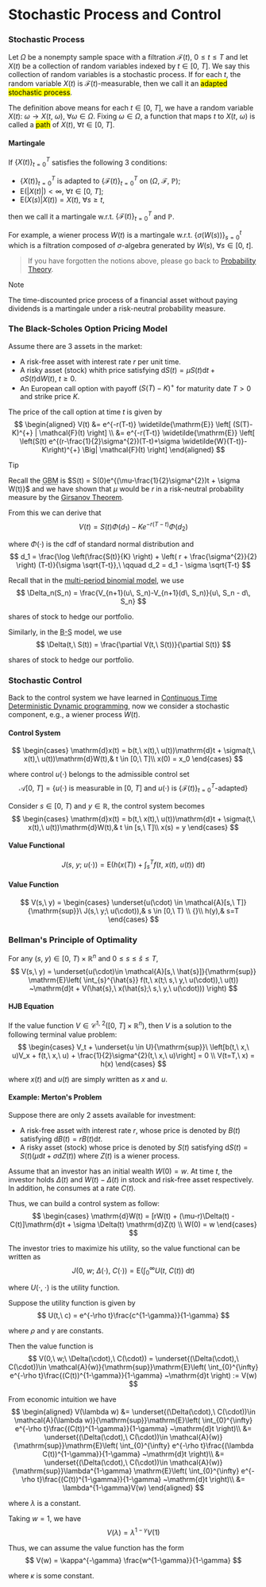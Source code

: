# Stochastic Process and Control

### Stochastic Process
Let $\Omega$ be a nonempty sample space with a filtration $\mathcal{F}(t)$, $0\leqslant t\leqslant T$ and let $X(t)$ be a collection of random variables indexed by $t\in [0,\ T]$. We say this collection of random variables is a stochastic process. If for each $t$, the random variable $X(t)$ is $\mathcal{F}(t)$-measurable, then we call it an <mark>adapted stochastic process</mark>.

The definition above means for each $t\in [0,\ T]$, we have a random variable $X(t):\ \omega\to X(t,\ \omega),\ \forall \omega\in \Omega$. Fixing $\omega\in \Omega$, a function that maps $t$ to $X(t,\ \omega)$ is called a <mark>path</mark> of $X(t),\ \forall t\in [0,\ T]$.

#### Martingale
If $\{X(t)\}_{t=0}^{T}$ satisfies the following 3 conditions: 
- $\{X(t)\}_{t=0}^{T}$ is adapted to $\{\mathcal{F}(t)\}_{t=0}^{T}$ on $(\Omega,\ \mathcal{F},\ \mathbb{P})$;
- $\mathrm{E}(\left\vert X(t) \right\vert )<\infty,\ \forall t\in [0,\ T]$;
- $\mathrm{E}(X(s)|X(t))=X(t),\ \forall s\geqslant t$,

then we call it a martingale w.r.t. $\{\mathcal{F}(t)\}_{t=0}^{T}$ and $\mathbb{P}$.

For example, a wiener process $W(t)$ is a martingale w.r.t. $\{\sigma(W(s))\}_{s=0}^{t}$ which is a filtration composed of $\sigma$-algebra generated by $W(s),\ \forall s\in [0,\ t]$.

> If you have forgotten the notions above, please go back to [Probability Theory](courses/mathematical_finance/4_probability_theory.md#measurable-theorem).

> [!NOTE]
> The time-discounted price process of a financial asset without paying dividends is a martingale under a risk-neutral probability measure.

### The Black-Scholes Option Pricing Model
Assume there are 3 assets in the market: 
- A risk-free asset with interest rate $r$ per unit time.
- A risky asset (stock) whith price satisfying $\mathrm{d}S(t) = \mu S(t)\mathrm{d}t + \sigma S(t) \mathrm{d}W(t),\ t\geqslant 0$.
- An European call option with payoff $(S(T)-K)^{+}$ for maturity date $T>0$ and strike price $K$.

The price of the call option at time $t$ is given by 
$$
\begin{aligned}
 V(t) &= e^{-r(T-t)} \widetilde{\mathrm{E}} \left[ (S(T)-K)^{+} | \mathcal{F}(t) \right] \\
 &= e^{-r(T-t)} \widetilde{\mathrm{E}} \left[ \left(S(t) e^{(r-\frac{1}{2}\sigma^{2})(T-t)+\sigma \widetilde{W}(T-t)}-K\right)^{+} \Big| \mathcal{F}(t) \right]
\end{aligned}
$$

> [!TIP]
> Recall the <abbr title='Geometric Brownian Motion'>GBM</abbr> is $S(t) = S(0)e^{(\mu-\frac{1}{2}\sigma^{2})t + \sigma W(t)}$ and we have shown that $\mu$ would be $r$ in a risk-neutral probability measure by the [Girsanov Theorem](courses/mathematical_finance/4_probability_theory.md#girsanov-theorem).

From this we can derive that 
$$
V(t) = S(t)\Phi(d_1) - Ke^{-r(T-t)}\Phi(d_2)
$$

where $\Phi(\cdot)$ is the cdf of standard normal distribution and 
$$
d_1 = \frac{\log \left(\frac{S(t)}{K} \right) + \left( r + \frac{\sigma^{2}}{2} \right) (T-t)}{\sigma \sqrt{T-t}},\ \qquad d_2 = d_1 - \sigma \sqrt{T-t}
$$

Recall that in the [multi-period binomial model](courses/mathematical_finance/5_binomial_model.md#multi-period-binomial-model), we use 
$$
\Delta_n(S_n) = \frac{V_{n+1}(u\, S_n)-V_{n+1}(d\, S_n)}{u\, S_n - d\, S_n}
$$

shares of stock to hedge our portfolio.

Similarly, in the <abbr title='Black-Scholes'>B-S</abbr> model, we use 
$$
\Delta(t,\ S(t)) = \frac{\partial V(t,\ S(t))}{\partial S(t)}
$$

shares of stock to hedge our portfolio.

### Stochastic Control
Back to the control system we have learned in [Continuous Time Deterministic Dynamic programming](courses/mathematical_finance/2_continuous_time_deterministic_dynamic_programming.md), now we consider a stochastic component, e.g., a wiener process $W(t)$.

#### Control System
$$
\begin{cases}
    \mathrm{d}x(t) = b(t,\ x(t),\ u(t))\mathrm{d}t + \sigma(t,\ x(t),\ u(t))\mathrm{d}W(t),& t \in [0,\ T]\\
    x(0) = x_0
\end{cases}
$$

where control $u(\cdot)$ belongs to the admissible control set 
$$
\mathcal{A}[0,\ T]=\left\{u(\cdot) \text{ is measurable in } [0,\ T] \text{ and } u(\cdot) \text{ is } \{\mathcal{F}(t)\}_{t=0}^{T} \text{-adapted}\right\}
$$

Consider $s \in [0,\ T)$ and $y \in \mathbb{R}$, the control system becomes
$$
\begin{cases}
    \mathrm{d}x(t) = b(t,\ x(t),\ u(t))\mathrm{d}t + \sigma(t,\ x(t),\ u(t))\mathrm{d}W(t),& t \in [s,\ T]\\
    x(s) = y
\end{cases}
$$

#### Value Functional
$$
J(s,\ y;\ u(\cdot)) = \mathrm{E}\left(h(x(T)) + \int_{s}^{T} f(t,\ x(t),\ u(t)) ~\mathrm{d}t  \right) 
$$

#### Value Function
$$
V(s,\ y) =
\begin{cases}
   \underset{u(\cdot) \in \mathcal{A}[s,\ T]}{\mathrm{sup}}\ J(s,\ y;\ u(\cdot)),& s \in [0,\ T) \\
   {}\\
   h(y),& s=T
\end{cases}
$$

### Bellman's Principle of Optimality
For any $(s,\ y)\in [0,\ T)\times \mathbb{R}^{n}$ and $0\leqslant s \leqslant \hat{s}\leqslant T$, 
$$
V(s,\ y) = \underset{u(\cdot)\in \mathcal{A}[s,\ \hat{s}]}{\mathrm{sup}} \mathrm{E}\left( \int_{s}^{\hat{s}} f(t,\ x(t;\ s,\ y,\ u(\cdot)),\ u(t)) ~\mathrm{d}t + V(\hat{s},\ x(\hat{s};\ s,\ y,\ u(\cdot))) \right)  
$$

#### HJB Equation
If the value function $V\in \mathcal{C}^{1,\ 2}([0,\ T]\times \mathbb{R}^{n})$, then $V$ is a solution to the following terminal value problem: 
$$
\begin{cases}
  V_t + \underset{u \in U}{\mathrm{sup}}\ \left[b(t,\ x,\ u)V_x + f(t,\ x,\ u) + \frac{1}{2}\sigma^{2}(t,\ x,\ u)\right] = 0 \\
  V(t=T,\ x) = h(x)
\end{cases}
$$

where $x(t)$ and $u(t)$ are simply written as $x$ and $u$.

#### Example: Merton's Problem
Suppose there are only 2 assets available for investment: 
- A risk-free asset with interest rate $r$, whose price is denoted by $B(t)$ satisfying $\mathrm{d}B(t)=rB(t)\mathrm{d}t$.
- A risky asset (stock) whose price is denoted by $S(t)$ satisfying $\mathrm{d}S(t)=S(t)(\mu \mathrm{d}t + \sigma \mathrm{d}Z(t))$ where $Z(t)$ is a wiener process.

Assume that an investor has an initial wealth $W(0)=w$. At time $t$, the investor holds $\Delta(t)$ and $W(t)-\Delta(t)$ in stock and risk-free asset respectively. In addition, he consumes at a rate $C(t)$.

Thus, we can build a control system as follow: 
$$
\begin{cases}
    \mathrm{d}W(t) = [rW(t) + (\mu-r)\Delta(t) - C(t)]\mathrm{d}t + \sigma \Delta(t) \mathrm{d}Z(t) \\
    W(0) = w
\end{cases}
$$

The investor tries to maximize his utility, so the value functional can be written as 
$$
J(0,\ w;\ \Delta(\cdot),\ C(\cdot)) = \mathrm{E}\left( \int_{0}^{\infty} U(t,\ C(t)) ~\mathrm{d}t \right)
$$ 

where $U(\cdot,\ \cdot)$ is the utility function.

Suppose the utility function is given by 
$$
U(t,\ c) = e^{-\rho t}\frac{c^{1-\gamma}}{1-\gamma}
$$

where $\rho$ and $\gamma$ are constants.

Then the value function is 
$$
V(0,\ w;\ \Delta(\cdot),\ C(\cdot)) = \underset{(\Delta(\cdot),\ C(\cdot))\in \mathcal{A}(w)}{\mathrm{sup}}\mathrm{E}\left( \int_{0}^{\infty} e^{-\rho t}\frac{(C(t))^{1-\gamma}}{1-\gamma} ~\mathrm{d}t \right) := V(w)
$$

From economic intuition we have 
$$
\begin{aligned}
 V(\lambda w) &= \underset{(\Delta(\cdot),\ C(\cdot))\in \mathcal{A}(\lambda w)}{\mathrm{sup}}\mathrm{E}\left( \int_{0}^{\infty} e^{-\rho t}\frac{(C(t))^{1-\gamma}}{1-\gamma} ~\mathrm{d}t \right)\\
 &= \underset{(\Delta(\cdot),\ C(\cdot))\in \mathcal{A}(w)}{\mathrm{sup}}\mathrm{E}\left( \int_{0}^{\infty} e^{-\rho t}\frac{(\lambda C(t))^{1-\gamma}}{1-\gamma} ~\mathrm{d}t \right)\\
 &= \underset{(\Delta(\cdot),\ C(\cdot))\in \mathcal{A}(w)}{\mathrm{sup}}\lambda^{1-\gamma} \mathrm{E}\left( \int_{0}^{\infty} e^{-\rho t}\frac{(C(t))^{1-\gamma}}{1-\gamma} ~\mathrm{d}t \right)\\
 &= \lambda^{1-\gamma}V(w)
\end{aligned}
$$

where $\lambda$ is a constant.

Taking $w=1$, we have 
$$
V(\lambda) = \lambda^{1-\gamma} V(1)
$$

Thus, we can assume the value function has the form 
$$
V(w) = \kappa^{-\gamma} \frac{w^{1-\gamma}}{1-\gamma}
$$

where $\kappa$ is some constant.